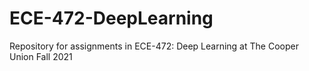 # ECE-472-DeepLearning
Repository for assignments in ECE-472: Deep Learning at The Cooper Union Fall 2021
